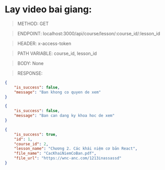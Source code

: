 # Lay video bai giang:

> METHOD: GET

> ENDPOINT: localhost:3000/api/course/lesson/:course_id/:lesson_id

> HEADER: x-access-token

> PATH VARIABLE: course_id, lesson_id

> BODY: None

> RESPONSE:

```json
{
    "is_success": false,
    "message": "Ban khong co quyen de xem"
}
```

```json
{
    "is_success": false,
    "message": "Ban can dang ky khoa hoc de xem"
}
```

```json
{
    "is_success": true,
    "id": 1,
    "course_id": 2,
    "lesson_name": "Chương 2. Các khái niệm cơ bản React",
    "file_name": "CacKhaiNiemCoBan.pdf",
    "file_url": "https://wnc-anc.com/1213inassassd"
}
```

